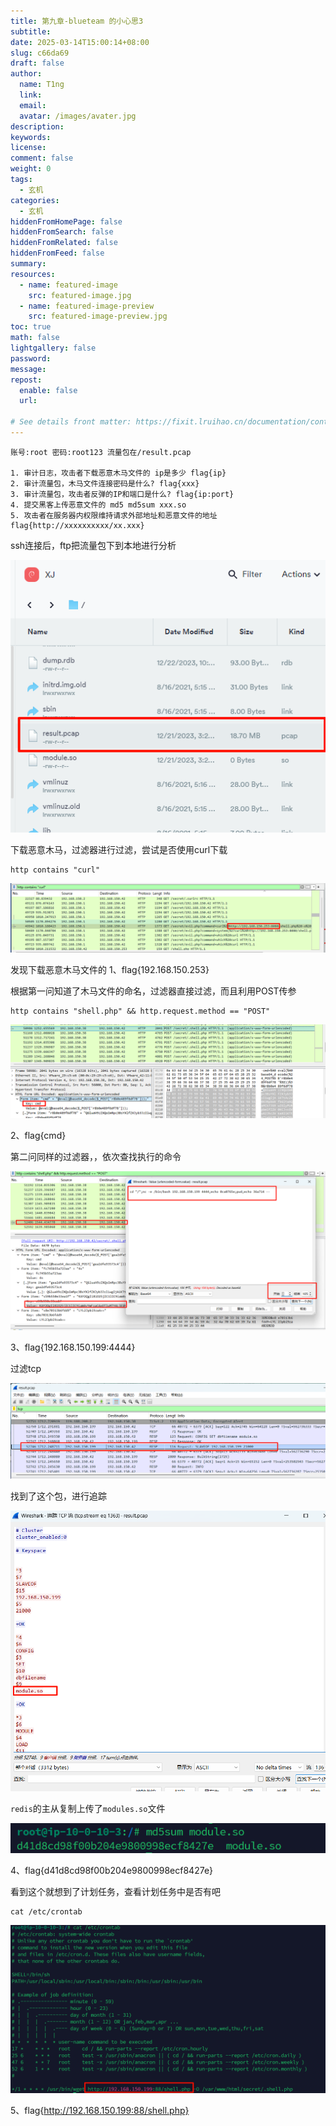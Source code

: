 ```yaml
---
title: 第九章-blueteam 的小心思3
subtitle:
date: 2025-03-14T15:00:14+08:00
slug: c66da69
draft: false
author:
  name: T1ng
  link:
  email:
  avatar: /images/avater.jpg
description:
keywords:
license:
comment: false
weight: 0
tags:
  - 玄机
categories:
  - 玄机
hiddenFromHomePage: false
hiddenFromSearch: false
hiddenFromRelated: false
hiddenFromFeed: false
summary:
resources:
  - name: featured-image
    src: featured-image.jpg
  - name: featured-image-preview
    src: featured-image-preview.jpg
toc: true
math: false
lightgallery: false
password:
message:
repost:
  enable: false
  url:

# See details front matter: https://fixit.lruihao.cn/documentation/content-management/introduction/#front-matter
---
```


<!--more-->

<!-- Place resource files in the current article directory and reference them using relative paths, like this: `![alt](images/screenshot.jpg)`. -->

```
账号:root 密码:root123 流量包在/result.pcap

1. 审计日志，攻击者下载恶意木马文件的 ip是多少 flag{ip}
2. 审计流量包，木马文件连接密码是什么? flag{xxx}
3. 审计流量包，攻击者反弹的IP和端口是什么? flag{ip:port}
4. 提交黑客上传恶意文件的 md5 md5sum xxx.so
5. 攻击者在服务器内权限维持请求外部地址和恶意文件的地址 flag{http://xxxxxxxxxx/xx.xxx}
```

ssh连接后，ftp把流量包下到本地进行分析

![](images/cfa3f824c4eca918e487561b38925853.png)

下载恶意木马，过滤器进行过滤，尝试是否使用curl下载

```
http contains "curl"
```



![](images/ae71056e55c092f3e29275e3b0df84cb.png)

发现下载恶意木马文件的
1、flag{192.168.150.253}

根据第一问知道了木马文件的命名，过滤器直接过滤，而且利用POST传参

```
http contains "shell.php" && http.request.method == "POST"
```



![](images/b633ddd6b3dfef1a27fea5b192f7a4f6.png)

2、flag{cmd}

第二问同样的过滤器，，依次查找执行的命令

![](images/d1021d7ebaf4f267fbb7ea76c3caa173.png)

3、flag{192.168.150.199:4444}

过滤tcp

![](images/93255b64f3683affd78288ee06ed08a6.png)

找到了这个包，进行追踪

![](images/d18ebdcab2ac3f0904848565ece2fbd5.png)

`redis`的主从复制上传了`modules.so`文件

![](images/e1c3a87a14a5cbbb92a717643d661dae.png)

4、flag{d41d8cd98f00b204e9800998ecf8427e}

看到这个就想到了计划任务，查看计划任务中是否有吧

```
cat /etc/crontab
```



![](images/a99c2c8ca3d2a64581657218245f8b0e.png)

5、flag{http://192.168.150.199:88/shell.php}



